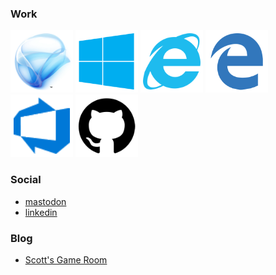### Work

[![Silverlight](./assets/silverlight-100.png)](https://en.wikipedia.org/wiki/Microsoft_Silverlight)
[![Windows Phone](./assets/windows-phone-100.png)](https://en.wikipedia.org/wiki/Windows_Phone_8)
[![Mobile Internet Explorer](./assets/ie-100.png)](https://en.wikipedia.org/wiki/Internet_Explorer_Mobile#Version_11)
[![Edge](./assets/edge-100.png)](https://en.wikipedia.org/wiki/Microsoft_Edge)
[![Azure DevOps](./assets/azure-devops-100.png)](https://en.wikipedia.org/wiki/Visual_Studio#Azure_DevOps_Services)
[![GitHub](./assets/github-100.png)](https://en.wikipedia.org/wiki/GitHub)

### Social
 - [mastodon](https://mastodon.online/@scottboehmer)
 - [linkedin](https://www.linkedin.com/in/sboehmer)

### Blog
- [Scott's Game Room](https://scottsgameroom.com)
